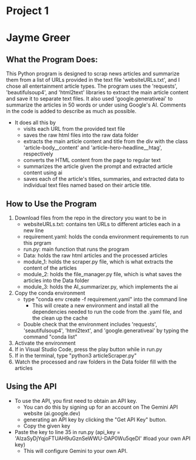 # Project 1
# Jayme Greer

## What the Program Does:
This Python program is designed to scrap news articles and summarize them from a list of URLs provided in the text file 'websiteURLs.txt', and I chose all entertainment article types. The program uses the 'requests', 'beautifulsoup4', and 'html2text' libraries to extract the main article content and save it to separate text files. It also used 'google.generativeai' to summarize the articles in 50 words or under using Google's AI. Comments in the code is added to describe as much as possible.
- It does all this by 
    - visits each URL from the provided text file
    - saves the raw html files into the raw data folder 
    - extracts the main article content and title from the div with the class 'article-body__content' and 'article-hero-headline__htag', respectively
    - converts the HTML content from the page to regular text
    - summarizes the article given the prompt and extracted article content using ai
    - saves each of the article's titles, summaries, and extracted data to individual text files named based on their article title.

## How to Use the Program
1. Download files from the repo in the directory you want to be in
    - websiteURLs.txt: contains ten URLs to different articles each in a new line
    - requirement.yaml: holds the conda environment requirements to run this prgram
    - run.py: main function that runs the program
    - Data: holds the raw html articles and the processed articles 
    - module_1: holds the scraper.py file, which is what extracts the content of the articles
    - module_2: holds the file_manager.py file, which is what saves the articles into the Data folder
    - module_3: holds the AI_summarizer.py, which implements the ai
2. Copy the conda environment 
    - type "conda env create -f requirement.yaml" into the command line
        - This will create a new environment and install all the dependencies needed to run the code from the .yaml file, and the clean up the cache
    - Double check that the environment includes 'requests', 'seautifulsoup4', 'html2text', and 'google.generativeai' by typing the command "conda list"
3. Activate the environment
4. If in Visual Studio Code, press the play button while in run.py
5. If in the terminal, type "python3 articleScraper.py"
6. Watch the processed and raw folders in the Data folder fill with the articles

## Using the API
- To use the API, you first need to obtain an API key.
    - You can do this by signing up for an account on The Gemini API website (ai.google.dev)
    - generating an API key by clicking the "Get API Key" button. 
    - Copy the given key
-  Paste the key to line 35 in run.py (api_key = 'AIzaSyDjYqjoFTUAH9uGznSeWWU-DAP0Wu5qeDI' #load your own API key)
    - This will configure Gemini to your own API. 

